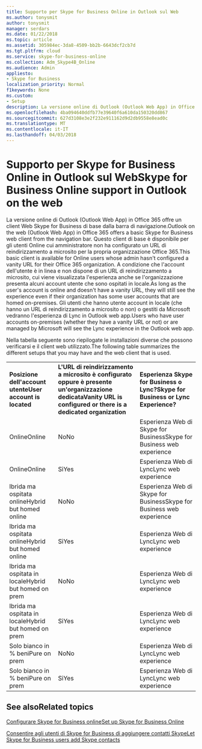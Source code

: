 ```yaml
---
title: Supporto per Skype for Business Online in Outlook sul Web
ms.author: tonysmit
author: tonysmit
manager: serdars
ms.date: 01/22/2018
ms.topic: article
ms.assetid: 305984ec-3da8-4509-bb2b-6643dcf2cb7d
ms.tgt.pltfrm: cloud
ms.service: skype-for-business-online
ms.collection: Adm_Skype4B_Online
ms.audience: Admin
appliesto:
- Skype for Business
localization_priority: Normal
f1keywords: None
ms.custom:
- Setup
description: La versione online di Outlook (Outlook Web App) in Office 365 offre un client Web Skype for Business di base dalla barra di navigazione. Questo client di base è disponibile per gli utenti Online cui amministratore non ha configurato un URL di reindirizzamento a microsito per la propria organizzazione Office 365. A condizione che l'account dell'utente è in linea e non dispone di un URL di reindirizzamento a microsito, cui viene visualizzata l'esperienza anche se l'organizzazione presenta alcuni account utente che sono ospitati in locale. Gli utenti che hanno utente account in locale (che hanno un URL di reindirizzamento a microsito o non) o gestiti da Microsoft vedranno l'esperienza di Lync in Outlook web app.
ms.openlocfilehash: 4ba094640ddfb77e39640f6a610da150320dd867
ms.sourcegitcommit: 627d3108e3e2f232e911162d9d2db9558e8ead0c
ms.translationtype: MT
ms.contentlocale: it-IT
ms.lasthandoff: 04/03/2018
---
```

# <a name="skype-for-business-online-support-in-outlook-on-the-web"></a><span data-ttu-id="3d75d-106">Supporto per Skype for Business Online in Outlook sul Web</span><span class="sxs-lookup"><span data-stu-id="3d75d-106">Skype for Business Online support in Outlook on the web</span></span>

<span data-ttu-id="3d75d-107">La versione online di Outlook (Outlook Web App) in Office 365 offre un client Web Skype for Business di base dalla barra di navigazione.</span><span class="sxs-lookup"><span data-stu-id="3d75d-107">Outlook on the web (Outlook Web App) in Office 365 offers a basic Skype for Business web client from the navigation bar.</span></span> <span data-ttu-id="3d75d-108">Questo client di base è disponibile per gli utenti Online cui amministratore non ha configurato un URL di reindirizzamento a microsito per la propria organizzazione Office 365.</span><span class="sxs-lookup"><span data-stu-id="3d75d-108">This basic client is available for Online users whose admin hasn't configured a vanity URL for their Office 365 organization.</span></span> <span data-ttu-id="3d75d-109">A condizione che l'account dell'utente è in linea e non dispone di un URL di reindirizzamento a microsito, cui viene visualizzata l'esperienza anche se l'organizzazione presenta alcuni account utente che sono ospitati in locale.</span><span class="sxs-lookup"><span data-stu-id="3d75d-109">As long as the user's account is online and doesn't have a vanity URL, they will still see the experience even if their organization has some user accounts that are homed on-premises.</span></span> <span data-ttu-id="3d75d-110">Gli utenti che hanno utente account in locale (che hanno un URL di reindirizzamento a microsito o non) o gestiti da Microsoft vedranno l'esperienza di Lync in Outlook web app.</span><span class="sxs-lookup"><span data-stu-id="3d75d-110">Users who have user accounts on-premises (whether they have a vanity URL or not) or are managed by Microsoft will see the Lync experience in the Outlook web app.</span></span>
  
<span data-ttu-id="3d75d-111">Nella tabella seguente sono riepilogate le installazioni diverse che possono verificarsi e il client web utilizzato.</span><span class="sxs-lookup"><span data-stu-id="3d75d-111">The following table summarizes the different setups that you may have and the web client that is used.</span></span>
  
||||
|:-----|:-----|:-----|
|<span data-ttu-id="3d75d-112">**Posizione dell'account utente**</span><span class="sxs-lookup"><span data-stu-id="3d75d-112">**User account is located**</span></span> <br/> |<span data-ttu-id="3d75d-113">**L'URL di reindirizzamento a microsito è configurato oppure è presente un'organizzazione dedicata**</span><span class="sxs-lookup"><span data-stu-id="3d75d-113">**Vanity URL is configured or there is a dedicated organization**</span></span> <br/> |<span data-ttu-id="3d75d-114">**Esperienza Skype for Business o Lync?**</span><span class="sxs-lookup"><span data-stu-id="3d75d-114">**Skype for Business or Lync Experience?**</span></span> <br/> |
|<span data-ttu-id="3d75d-115">Online</span><span class="sxs-lookup"><span data-stu-id="3d75d-115">Online</span></span>  <br/> |<span data-ttu-id="3d75d-116">No</span><span class="sxs-lookup"><span data-stu-id="3d75d-116">No</span></span>  <br/> |<span data-ttu-id="3d75d-117">Esperienza Web di Skype for Business</span><span class="sxs-lookup"><span data-stu-id="3d75d-117">Skype for Business web experience</span></span>  <br/> |
|<span data-ttu-id="3d75d-118">Online</span><span class="sxs-lookup"><span data-stu-id="3d75d-118">Online</span></span>  <br/> |<span data-ttu-id="3d75d-119">Sì</span><span class="sxs-lookup"><span data-stu-id="3d75d-119">Yes</span></span>  <br/> |<span data-ttu-id="3d75d-120">Esperienza Web di Lync</span><span class="sxs-lookup"><span data-stu-id="3d75d-120">Lync web experience</span></span>  <br/> |
|<span data-ttu-id="3d75d-121">Ibrida ma ospitata online</span><span class="sxs-lookup"><span data-stu-id="3d75d-121">Hybrid but homed online</span></span>  <br/> |<span data-ttu-id="3d75d-122">No</span><span class="sxs-lookup"><span data-stu-id="3d75d-122">No</span></span>  <br/> |<span data-ttu-id="3d75d-123">Esperienza Web di Skype for Business</span><span class="sxs-lookup"><span data-stu-id="3d75d-123">Skype for Business web experience</span></span>  <br/> |
|<span data-ttu-id="3d75d-124">Ibrida ma ospitata online</span><span class="sxs-lookup"><span data-stu-id="3d75d-124">Hybrid but homed online</span></span>  <br/> |<span data-ttu-id="3d75d-125">Sì</span><span class="sxs-lookup"><span data-stu-id="3d75d-125">Yes</span></span>  <br/> |<span data-ttu-id="3d75d-126">Esperienza Web di Lync</span><span class="sxs-lookup"><span data-stu-id="3d75d-126">Lync web experience</span></span>  <br/> |
|<span data-ttu-id="3d75d-127">Ibrida ma ospitata in locale</span><span class="sxs-lookup"><span data-stu-id="3d75d-127">Hybrid but homed on prem</span></span>  <br/> |<span data-ttu-id="3d75d-128">No</span><span class="sxs-lookup"><span data-stu-id="3d75d-128">No</span></span>  <br/> |<span data-ttu-id="3d75d-129">Esperienza Web di Lync</span><span class="sxs-lookup"><span data-stu-id="3d75d-129">Lync web experience</span></span>  <br/> |
|<span data-ttu-id="3d75d-130">Ibrida ma ospitata in locale</span><span class="sxs-lookup"><span data-stu-id="3d75d-130">Hybrid but homed on prem</span></span>  <br/> |<span data-ttu-id="3d75d-131">Sì</span><span class="sxs-lookup"><span data-stu-id="3d75d-131">Yes</span></span>  <br/> |<span data-ttu-id="3d75d-132">Esperienza Web di Lync</span><span class="sxs-lookup"><span data-stu-id="3d75d-132">Lync web experience</span></span>  <br/> |
|<span data-ttu-id="3d75d-133">Solo bianco in % beni</span><span class="sxs-lookup"><span data-stu-id="3d75d-133">Pure on prem</span></span>  <br/> |<span data-ttu-id="3d75d-134">No</span><span class="sxs-lookup"><span data-stu-id="3d75d-134">No</span></span>  <br/> |<span data-ttu-id="3d75d-135">Esperienza Web di Lync</span><span class="sxs-lookup"><span data-stu-id="3d75d-135">Lync web experience</span></span>  <br/> |
|<span data-ttu-id="3d75d-136">Solo bianco in % beni</span><span class="sxs-lookup"><span data-stu-id="3d75d-136">Pure on prem</span></span>  <br/> |<span data-ttu-id="3d75d-137">Sì</span><span class="sxs-lookup"><span data-stu-id="3d75d-137">Yes</span></span>  <br/> |<span data-ttu-id="3d75d-138">Esperienza Web di Lync</span><span class="sxs-lookup"><span data-stu-id="3d75d-138">Lync web experience</span></span>  <br/> |
   

## <a name="related-topics"></a><span data-ttu-id="3d75d-139">See also</span><span class="sxs-lookup"><span data-stu-id="3d75d-139">Related topics</span></span>
[<span data-ttu-id="3d75d-140">Configurare Skype for Business online</span><span class="sxs-lookup"><span data-stu-id="3d75d-140">Set up Skype for Business Online</span></span>](set-up-skype-for-business-online.md)

[<span data-ttu-id="3d75d-141">Consentire agli utenti di Skype for Business di aggiungere contatti Skype</span><span class="sxs-lookup"><span data-stu-id="3d75d-141">Let Skype for Business users add Skype contacts</span></span>](let-skype-for-business-users-add-skype-contacts.md)

  
 